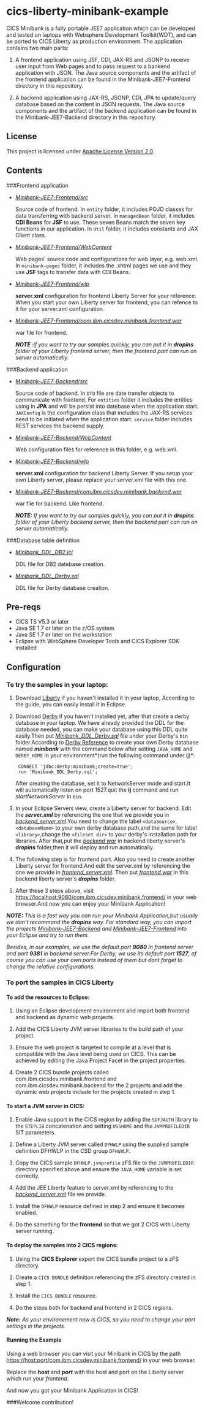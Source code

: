 # cics-liberty-minibank-example

CICS Minibank is a fully portable JEE7 application which can be developed and tested on laptops with Websphere Development Toolkit(WDT), and
can be ported to CICS Liberty as production environment. The application contains two main parts:

1. A frontend application using JSF, CDI, JAX-RS and JSONP to receive user input from Web pages and to pass request to a bankend application with JSON. 
The Java source components and the artifact of the frontend application can be found in the Minibank-JEE7-Frontend directory in this repository.

1. A backend application using JAX-RS, JSONP, CDI, JPA to update/query database based on the content in JSON requests. 
The Java source components and the artifact of the backend application can be found in the Minibank-JEE7-Backend directory in this repository.


## License
This project is licensed under [Apache License Version 2.0](LICENSE).   

## Contents

###Frontend application
- [*Minibank-JEE7-Frontend/src*](Minibank-JEE7-Frontend/src)

	Source code of frontend. In `entity`  folder, it includes POJO classes for data transferring with backend server. In `managedBean` folder, it includes **CDI Beans** for **JSF** to use. These seven Beans match the seven key functions in our application. In `Util` folder, it includes constants and JAX Client class.
	
- [*Minibank-JEE7-Frontend/WebContent*](Minibank-JEE7-Frontend/WebContent)

	Web pages' source code and configurations for web layer, e.g. web.xml. In `minibank-pages` folder, it includes the .xhtml pages we use and they use **JSF** tags to transfer data with CDI Beans.
	
- [*Minibank-JEE7-Frontend/wlp*](Minibank-JEE7-Frontend/wlp)

	**server.xml** configuration for frontend Liberty Server for your reference. When you start your own Liberty server for frontend, you can refence to it for your server.xml configuration.
	
- [*Minibank-JEE7-Frontend/com.ibm.cicsdev.minibank.frontend.war*](Minibank-JEE7-Frontend/com.ibm.cicsdev.minibank.frontend.war)

	war file for frontend.

	***NOTE*** *:if you want to try our samples quickly, you can put it in ***dropins*** folder of your Liberty frontend server, then the frontend part can run on server automatically.*


###Backend application

- [*Minibank-JEE7-Backend/src*](Minibank-JEE7-Backend/src)

	Source code of backend. In `DTO` file are date transfer objects to communicate with frontend. For `entities` folder it includes the entities using in **JPA** and will be persist into datebase when the application start. `JAXConfig` is the configuration class that includes the JAX-RS services need to be initiated when the application start. `service` folder includes REST services the backend supply.
	
- [*Minibank-JEE7-Backend/WebContent*](Minibank-JEE7-Backend/WebContent)

	Web configuration files for reference in this folder, e.g. web.xml.
- [*Minibank-JEE7-Backend/wlp*](Minibank-JEE7-Backend/wlp)

	**server.xml** configuration for backend Liberty Server. If you setup your own Liberty server, please replace your server.xml file with this one.
	
- [*Minibank-JEE7-Backend/com.ibm.cicsdev.minibank.backend.war*](Minibank-JEE7-Backend/com.ibm.cicsdev.minibank.backend.war)
	
	war file for backend. Like frontend.
	
	***NOTE:*** *If you want to try our samples quickly, you can put it in ***dropins*** folder of your Liberty backend server, then the backend part can run on server automatically.*
	
###Database table definition
- [*Minibank_DDL_DB2.jcl*](DB-Tables/Minibank_DDL_DB2.jcl)

	DDL file for DB2 datebase creation.
- [*Minibank_DDL_Derby.sql*](DB-Tables/Minibank_DDL_Derby.sql)

	DDL file for Derby database creation.

## Pre-reqs

* CICS TS V5.3 or later
* Java SE 1.7 or later on the z/OS system
* Java SE 1.7 or later on the workstation
* Eclipse with WebSphere Developer Tools and CICS Explorer SDK installed


## Configuration


### To try the samples in your laptop:


1. Download [Liberty](https://developer.ibm.com/wasdev/getstarted/) if you haven't installed it in your laptop, According to the guide, you can easily install it in Eclipse.

1. Download [Derby](https://db.apache.org/derby/derby_downloads.html) if you haven't installed yet, after that create a derby database in your laptop. We have already provided the DDL for the database needed, you can make your database using this DDL quite easily.Then put [*Minibank_DDL_Derby.sql*](DB-Tables/Minibank_DDL_Derby.sql) file under your Derby's `bin` folder.According to [Derby Reference](https://builds.apache.org/job/Derby-docs/lastSuccessfulBuild/artifact/trunk/out/getstart/index.html) to create your own Derby database named ***minibank*** with the command below after setting `JAVA_HOME` and `DERBY_HOME` in your environment*(run the following command under ij)*:

		CONNECT 'jdbc:derby:minibank;create=true';
		run 'Minibank_DDL_Derby.sql';

	After creating the database, set it to NetworkServer mode and start.It will automatically listen on port 1527.quit the **ij** command and run *startNetworkServer* in `bin`.

1. In your Eclipse Servers view, create a Liberty server for backend. Edit the ***server.xml*** by referencing the one that we provide you in [*backend_server.xml*](Minibank-JEE7-Backend/wlp/server.xml).You need to change the label `<dataSource>`,`<databaseName>` to your own derby database path,and the same for label `<library>`,change the `<fileset dir>` to your derby's installation path for libraries.
	After that,put the [*backend war*](Minibank-JEE7-Backend/com.ibm.cicsdev.minibank.backend.war) in backend liberty server's ***dropins*** folder,then it will deploy and run automatically.
1. The following step is for frontend part. Also you need to create another Liberty server for frontend.And edit the server.xml by referencing the one we provide in [*frontend_server.xml*](Minibank-JEE7-Frontend/wlp/server.xml).
	Then put [*frontend.war*](Minibank-JEE7-Backend/com.ibm.cicsdev.minibank.frontend.war) in this backend liberty server's ***dropins*** folder.
	
1. After these 3 steps above, visit <https://localhost:9080/com.ibm.cicsdev.minibank.frontend/> in your web browser.And now you can enjoy your Minibank Application!
	

***NOTE:*** *This is a fast way you can run your Minibank Application,but usually we don't recommand the **dropins** way. For standard way, you can import the projects [Minibank-JEE7-Backend](Minibank-JEE7-Backend) and [Minibank-JEE7-Frontend](Minibank-JEE7-Frontend) into your Eclipse and try to run them.*

*Besides, in our examples, we use the default port **9080** in frontend server and port **9381** in backend server.For Derby, we use its default port **1527**, of course you can use your own ports instead of them but dont forget to change the relative configurations.*
### To port the samples in CICS Liberty
#### To add the resources to Eclipse:
1. Using an Eclipse development environment and import both frontend and backend as dynamic web projects.

1. Add the CICS Liberty JVM server libraries to the build path of your project. 

1. Ensure the web project is targeted to compile at a level that is compatible with the Java level being used on CICS. This can be achieved by editing the Java Project Facet in the project properties.

1. Create 2 CICS bundle projects called com.ibm.cicsdev.minibank.frontend and com.ibm.cicsdev.minibank.backend for the 2 projects and add the dynamic web projects include for the projects created in step 1.

#### To start a JVM server in CICS:
1. Enable Java support in the CICS region by adding the `SDFJAUTH` library to the `STEPLIB` concatenation and setting `USSHOME` and the `JVMPROFILEDIR` SIT parameters.

1. Define a Liberty JVM server called `DFHWLP` using the supplied sample definition DFHWLP in the CSD group `DFH$WLP`.

1. Copy the CICS sample `DFHWLP.jvmprofile` zFS file to the `JVMPROFILEDIR` directory specified above and ensure the `JAVA_HOME` variable is set correctly.

1. Add the JEE Liberty feature to server.xml by referencing to the [*backend_server.xml*](Minibank-JEE7-Backend/wlp/server.xml)  file we provide.

1. Install the `DFHWLP` resource defined in step 2 and ensure it becomes enabled.

1. Do the samething for the **frontend** so that we got 2 CICS with Liberty server running.


#### To deploy the samples into 2 CICS regions:
1. Using the **CICS Explorer** export the CICS bundle project to a zFS directory.

1. Create a `CICS BUNDLE` definition referencing the zFS directory created in step 1.

1. Install the `CICS BUNDLE` resource.

1. Do the steps both for backend and frontend in 2 CICS regions.

***Note:*** *As your environement now is CICS, so you need to change your port settings in the projects.*

#### Running the Example

Using a web browser you can visit your Minibank in CICS by the path <https://host:port/com.ibm.cicsdev.minibank.frontend/> in your web browser.

Replace the **host** and ***port*** with the host and port on the Liberty server which run your *frontend*.

And now you got your Minibank Application in CICS!

###Welcome contribution!
